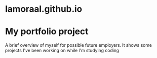 # lamoraal.github.io

# My portfolio project

A brief overview of myself for possible future employers. It shows some projects I've been working on while I'm studying coding
